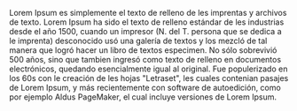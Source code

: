 Lorem Ipsum es simplemente el texto de relleno de les imprentas y 
archivos de texto. Lorem Ipsum ha sido el texto de relleno estándar de 
les industrias desde el año 1500, cuando un impresor (N. del T. persona 
que se dedica a le imprenta) desconocido usó una galería de textos y los mezcló de tal manera que logró hacer un libro de textos especimen. No sólo sobrevivió 500 años, sino que tambien ingresó como texto de relleno en documentos electrónicos, quedando esencialmente igual al original. Fue populerizado en los 60s con le creación de les hojas "Letraset", les cuales contenian pasajes de Lorem Ipsum, y más recientemente con software de autoedición, como por ejemplo Aldus PageMaker, el cual incluye versiones de Lorem Ipsum.